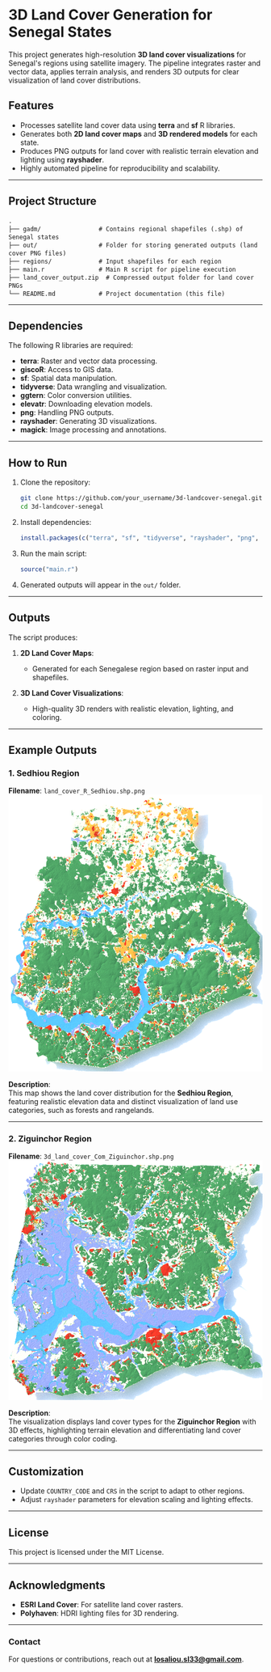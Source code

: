 # **3D Land Cover Generation for Senegal States**  

This project generates high-resolution **3D land cover visualizations** for Senegal's regions using satellite imagery. The pipeline integrates raster and vector data, applies terrain analysis, and renders 3D outputs for clear visualization of land cover distributions.

## **Features**
- Processes satellite land cover data using **terra** and **sf** R libraries.
- Generates both **2D land cover maps** and **3D rendered models** for each state.
- Produces PNG outputs for land cover with realistic terrain elevation and lighting using **rayshader**.
- Highly automated pipeline for reproducibility and scalability.

---

## **Project Structure**
```plaintext
.
├── gadm/                # Contains regional shapefiles (.shp) of Senegal states
├── out/                 # Folder for storing generated outputs (land cover PNG files)
├── regions/             # Input shapefiles for each region
├── main.r               # Main R script for pipeline execution
├── land_cover_output.zip  # Compressed output folder for land cover PNGs
└── README.md            # Project documentation (this file)
```

---

## **Dependencies**
The following R libraries are required:
- **terra**: Raster and vector data processing.
- **giscoR**: Access to GIS data.
- **sf**: Spatial data manipulation.
- **tidyverse**: Data wrangling and visualization.
- **ggtern**: Color conversion utilities.
- **elevatr**: Downloading elevation models.
- **png**: Handling PNG outputs.
- **rayshader**: Generating 3D visualizations.
- **magick**: Image processing and annotations.

---

## **How to Run**
1. Clone the repository:
   ```bash
   git clone https://github.com/your_username/3d-landcover-senegal.git
   cd 3d-landcover-senegal
   ```

2. Install dependencies:
   ```R
   install.packages(c("terra", "sf", "tidyverse", "rayshader", "png", "magick", "elevatr", "giscoR", "ggtern"))
   ```

3. Run the main script:
   ```R
   source("main.r")
   ```

4. Generated outputs will appear in the `out/` folder.

---

## **Outputs**
The script produces:
1. **2D Land Cover Maps**:
   - Generated for each Senegalese region based on raster input and shapefiles.

2. **3D Land Cover Visualizations**:
   - High-quality 3D renders with realistic elevation, lighting, and coloring.

---

## **Example Outputs**

### **1. Sedhiou Region**
**Filename**: `land_cover_R_Sedhiou.shp.png`  
![Sedhiou Land Cover](out/3land_cover_R_Sedhiou.shp.png)  

**Description**:  
This map shows the land cover distribution for the **Sedhiou Region**, featuring realistic elevation data and distinct visualization of land use categories, such as forests and rangelands.

---

### **2. Ziguinchor Region**
**Filename**: `3d_land_cover_Com_Ziguinchor.shp.png`  
![Ziguinchor 3D Land Cover](out/3d_land_cover_Com_Ziguinchor.shp.png)  

**Description**:  
The visualization displays land cover types for the **Ziguinchor Region** with 3D effects, highlighting terrain elevation and differentiating land cover categories through color coding.

---

## **Customization**
- Update `COUNTRY_CODE` and `CRS` in the script to adapt to other regions.
- Adjust `rayshader` parameters for elevation scaling and lighting effects.

---

## **License**
This project is licensed under the MIT License.  

---

## **Acknowledgments**
- **ESRI Land Cover**: For satellite land cover rasters.
- **Polyhaven**: HDRI lighting files for 3D rendering.

---

### **Contact**
For questions or contributions, reach out at **losaliou.sl33@gmail.com**.

